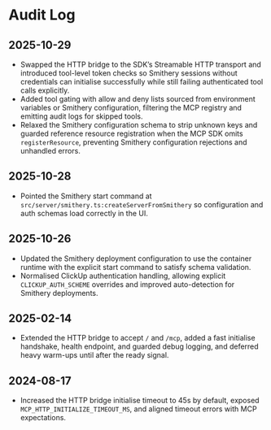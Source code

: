 # Audit Log

## 2025-10-29
- Swapped the HTTP bridge to the SDK’s Streamable HTTP transport and introduced tool-level token checks so Smithery sessions without credentials can initialise successfully while still failing authenticated tool calls explicitly.
- Added tool gating with allow and deny lists sourced from environment variables or Smithery configuration, filtering the MCP registry and emitting audit logs for skipped tools.
- Relaxed the Smithery configuration schema to strip unknown keys and guarded reference resource registration when the MCP SDK omits `registerResource`, preventing Smithery configuration rejections and unhandled errors.

## 2025-10-28
- Pointed the Smithery start command at `src/server/smithery.ts:createServerFromSmithery` so configuration and auth schemas load correctly in the UI.

## 2025-10-26
- Updated the Smithery deployment configuration to use the container runtime with the explicit start command to satisfy schema validation.
- Normalised ClickUp authentication handling, allowing explicit `CLICKUP_AUTH_SCHEME` overrides and improved auto-detection for Smithery deployments.

## 2025-02-14
- Extended the HTTP bridge to accept `/` and `/mcp`, added a fast initialise handshake, health endpoint, and guarded debug logging, and deferred heavy warm-ups until after the ready signal.

## 2024-08-17
- Increased the HTTP bridge initialise timeout to 45s by default, exposed `MCP_HTTP_INITIALIZE_TIMEOUT_MS`, and aligned timeout errors with MCP expectations.
